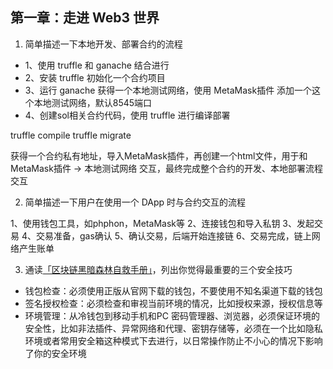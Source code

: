 ## 第一章：走进 Web3 世界

1. 简单描述一下本地开发、部署合约的流程

- 1、使用 truffle 和 ganache 结合进行
- 2、安装 truffle 初始化一个合约项目
- 3、运行 ganache 获得一个本地测试网络，使用 MetaMask插件 添加一个这个本地测试网络，默认8545端口
- 4、创建sol相关合约代码，使用 truffle 进行编译部署

truffle compile
truffle migrate

获得一个合约私有地址，导入MetaMask插件，再创建一个html文件，用于和 MetaMask插件 -> 本地测试网络 交互，最终完成整个合约的开发、本地部署流程交互


2. 简单描述一下用户在使用一个 DApp 时与合约交互的流程

1、使用钱包工具，如phphon，MetaMask等
2、连接钱包和导入私钥
3、发起交易
4、交易准备，gas确认
5、确认交易，后端开始连接链
6、交易完成，链上网络产生账单

 
3. 通读[「区块链黑暗森林自救手册」](https://github.com/slowmist/Blockchain-dark-forest-selfguard-handbook/blob/main/README_CN.md)，列出你觉得最重要的三个安全技巧 

- 钱包检查：必须使用正版从官网下载的钱包，不要使用不知名渠道下载的钱包
- 签名授权检查：必须检查和审视当前环境的情况，比如授权来源，授权信息等
- 环境管理：从冷钱包到移动手机和PC 密码管理器、浏览器，必须保证环境的安全性，比如非法插件、异常网络和代理、密钥存储等，必须在一个比如隐私环境或者常用安全箱这种模式下去进行，以日常操作防止不小心的情况下影响了你的安全环境